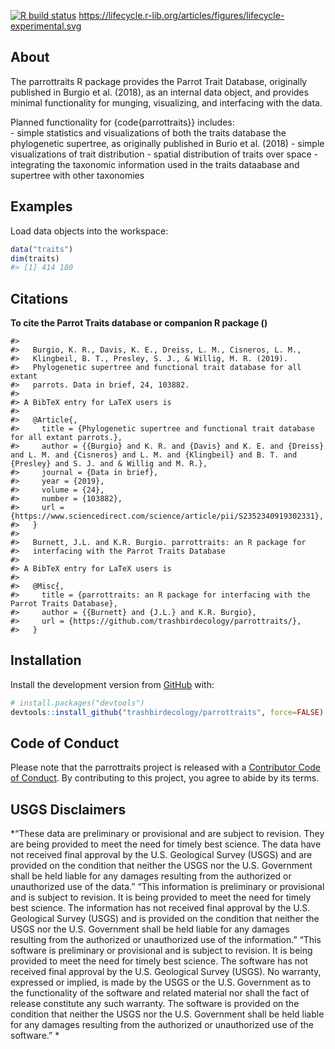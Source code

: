 
<!-- README.md is generated from README.Rmd. Please edit that file -->

<!-- badges: start -->

[![R build
status](https://github.com/trashbirdecology/parrottraits/workflows/R-CMD-check/badge.svg)](https://github.com/trashbirdecology/parrottraits/actions)
<https://lifecycle.r-lib.org/articles/figures/lifecycle-experimental.svg>
<!-- badges: end -->

## About 

The parrottraits R package provides the Parrot Trait Database,
originally published in Burgio et al. (2018), as an internal data
object, and provides minimal functionality for munging, visualizing, and
interfacing with the data.

Planned functionality for {code{parrottraits}} includes:  
\- simple statistics and visualizations of both the traits database the
phylogenetic supertree, as originally published in Burio et al. (2018) -
simple visualizations of trait distribution - spatial distribution of
traits over space - integrating the taxonomic information used in the
traits dataabase and supertree with other taxonomies

## Examples

Load data objects into the workspace:

``` r
data("traits")
dim(traits)
#> [1] 414 180
```

## Citations

**To cite the Parrot Traits database or companion R package ()**

    #> 
    #>   Burgio, K. R., Davis, K. E., Dreiss, L. M., Cisneros, L. M.,
    #>   Klingbeil, B. T., Presley, S. J., & Willig, M. R. (2019).
    #>   Phylogenetic supertree and functional trait database for all extant
    #>   parrots. Data in brief, 24, 103882.
    #> 
    #> A BibTeX entry for LaTeX users is
    #> 
    #>   @Article{,
    #>     title = {Phylogenetic supertree and functional trait database for all extant parrots.},
    #>     author = {{Burgio} and K. R. and {Davis} and K. E. and {Dreiss} and L. M. and {Cisneros} and L. M. and {Klingbeil} and B. T. and {Presley} and S. J. and & Willig and M. R.},
    #>     journal = {Data in brief},
    #>     year = {2019},
    #>     volume = {24},
    #>     number = {103882},
    #>     url = {https://www.sciencedirect.com/science/article/pii/S2352340919302331},
    #>   }
    #> 
    #>   Burnett, J.L. and K.R. Burgio. parrottraits: an R package for
    #>   interfacing with the Parrot Traits Database
    #> 
    #> A BibTeX entry for LaTeX users is
    #> 
    #>   @Misc{,
    #>     title = {parrottraits: an R package for interfacing with the Parrot Traits Database},
    #>     author = {{Burnett} and {J.L.} and K.R. Burgio},
    #>     url = {https://github.com/trashbirdecology/parrottraits/},
    #>   }

## Installation

Install the development version from [GitHub](https://github.com/) with:

``` r
# install.packages("devtools")
devtools::install_github("trashbirdecology/parrottraits", force=FALSE)
```

## Code of Conduct

Please note that the parrottraits project is released with a
[Contributor Code of
Conduct](https://trashbirdecology.github.io/parrottraits//CODE_OF_CONDUCT.html).
By contributing to this project, you agree to abide by its terms.

## USGS Disclaimers

*“These data are preliminary or provisional and are subject to revision.
They are being provided to meet the need for timely best science. The
data have not received final approval by the U.S. Geological Survey
(USGS) and are provided on the condition that neither the USGS nor the
U.S. Government shall be held liable for any damages resulting from the
authorized or unauthorized use of the data.” “This information is
preliminary or provisional and is subject to revision. It is being
provided to meet the need for timely best science. The information has
not received final approval by the U.S. Geological Survey (USGS) and is
provided on the condition that neither the USGS nor the U.S. Government
shall be held liable for any damages resulting from the authorized or
unauthorized use of the information.” “This software is preliminary or
provisional and is subject to revision. It is being provided to meet the
need for timely best science. The software has not received final
approval by the U.S. Geological Survey (USGS). No warranty, expressed or
implied, is made by the USGS or the U.S. Government as to the
functionality of the software and related material nor shall the fact of
release constitute any such warranty. The software is provided on the
condition that neither the USGS nor the U.S. Government shall be held
liable for any damages resulting from the authorized or unauthorized use
of the software.” *
